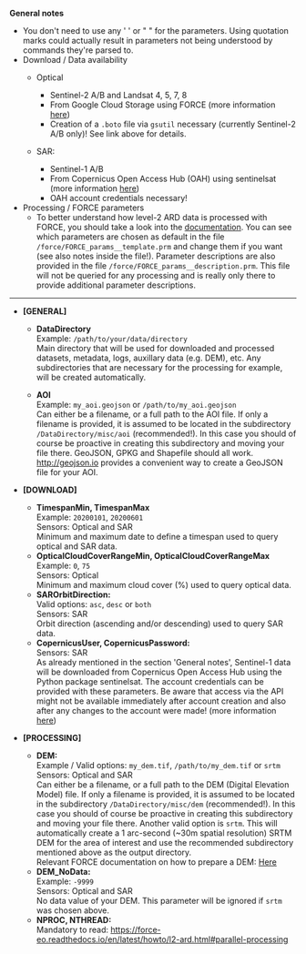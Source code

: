 **General notes**
- You don't need to use any ' ' or " " for the parameters. 
  Using quotation marks could actually result in parameters not being understood by commands they're parsed to.
- Download / Data availability
    - Optical 
        - Sentinel-2 A/B and Landsat 4, 5, 7, 8
        - From Google Cloud Storage using FORCE (more information 
          [here](https://force-eo.readthedocs.io/en/latest/howto/level1-csd.html#))
        - Creation of a `.boto` file via `gsutil` necessary (currently Sentinel-2 A/B only)! See link above for details.

    - SAR: 
        - Sentinel-1 A/B
        - From Copernicus Open Access Hub (OAH) using sentinelsat (more information 
          [here](https://github.com/sentinelsat/sentinelsat))
        - OAH account credentials necessary!
- Processing / FORCE parameters
    - To better understand how level-2 ARD data is processed with FORCE, you should take a look into the
      [documentation](https://force-eo.readthedocs.io/en/latest/howto/l2-ard.html#). 
      You can see which parameters are chosen as default in the file `/force/FORCE_params__template.prm` and change them
      if you want (see also notes inside the file!). Parameter descriptions are also provided in the file
      `/force/FORCE_params__description.prm`. This file will not be queried for any processing and is really only there 
      to provide additional parameter descriptions.   
    

---
- **[GENERAL]**
    - **DataDirectory**  
       Example: `/path/to/your/data/directory`  
       Main directory that will be used for downloaded and processed datasets, metadata, logs, auxillary data 
       (e.g. DEM), etc. Any subdirectories that are necessary for the processing for example, will be created 
       automatically.

    - **AOI**  
      Example: `my_aoi.geojson` or `/path/to/my_aoi.geojson`  
      Can either be a filename, or a full path to the AOI file. If only a filename is provided, it is assumed to be 
      located in the subdirectory `/DataDirectory/misc/aoi` (recommended!). In this case you should of course be 
      proactive in creating this subdirectory and moving your file there. GeoJSON, GPKG and Shapefile should all work.  
      http://geojson.io provides a convenient way to create a GeoJSON file for your AOI.

    

- **[DOWNLOAD]**
    - **TimespanMin, TimespanMax**   
      Example: `20200101`, `20200601`  
      Sensors: Optical and SAR  
      Minimum and maximum date to define a timespan used to query optical and SAR data.
    - **OpticalCloudCoverRangeMin, OpticalCloudCoverRangeMax**  
      Example: `0`, `75`  
      Sensors: Optical   
      Minimum and maximum cloud cover (%) used to query optical data.
    - **SAROrbitDirection:**  
      Valid options: `asc`, `desc` or `both`  
      Sensors: SAR   
      Orbit direction (ascending and/or descending) used to query SAR data.
    - **CopernicusUser, CopernicusPassword:**  
      Sensors: SAR   
      As already mentioned in the section 'General notes', Sentinel-1 data will be downloaded from Copernicus Open 
      Access Hub using the Python package sentinelsat. The account credentials can be provided with these parameters. 
      Be aware that access via the API might not be available immediately after account creation and also after any 
      changes to the account were made! 
      (more information [here](https://scihub.copernicus.eu/twiki/do/view/SciHubWebPortal/APIHubDescription?TWIKISID=00a8b7c34c1570fb4a021e5eea7482d4))
    

- **[PROCESSING]**  

    - **DEM:**  
      Example / Valid options: `my_dem.tif`, `/path/to/my_dem.tif` or `srtm`  
      Sensors: Optical and SAR  
      Can either be a filename, or a full path to the DEM (Digital Elevation Model) file. If only a filename is 
      provided, it is assumed to be located in the subdirectory `/DataDirectory/misc/dem` (recommended!). 
      In this case you should of course be proactive in creating this subdirectory and moving your file there.
      Another valid option is `srtm`. This will automatically create a 1 arc-second (~30m spatial resolution) SRTM DEM 
      for the area of interest and use the recommended subdirectory mentioned above as the output directory.  
      Relevant FORCE documentation on how to prepare a DEM: 
      [Here](https://force-eo.readthedocs.io/en/latest/howto/dem.html)
    - **DEM_NoData:**  
      Example: `-9999`  
      Sensors: Optical and SAR  
      No data value of your DEM. This parameter will be ignored if `srtm` was chosen above.
    - **NPROC, NTHREAD:**  
      Mandatory to read:
      https://force-eo.readthedocs.io/en/latest/howto/l2-ard.html#parallel-processing